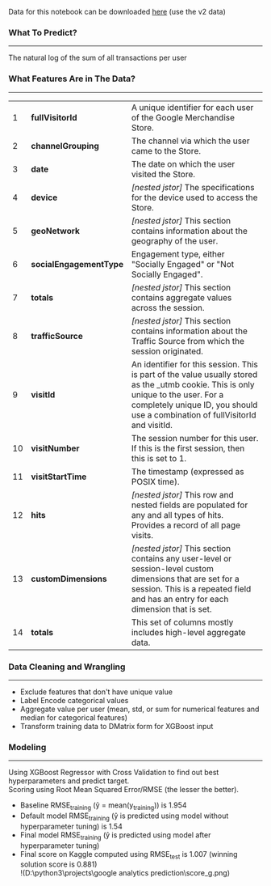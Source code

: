 Data for this notebook can be downloaded <a href="https://www.kaggle.com/c/ga-customer-revenue-prediction/data">here</a> (use the v2 data)
<h3>What To Predict?</h3>
<hr>
The natural log of the sum of all transactions per user
<br>

<h3>What Features Are in The Data?</h3>
<hr>
<table>
  <tr>
    <td>1</td>
    <td><b>fullVisitorId</b></td>
    <td>A unique identifier for each user of the Google Merchandise Store.</td>
  </tr>
  <tr>
    <td>2</td>
    <td><b>channelGrouping</b></td>
    <td>The channel via which the user came to the Store.</td>
  </tr>
  <tr>
    <td>3</td>
    <td><b>date</b></td>
    <td>The date on which the user visited the Store.</td>
  </tr>
  <tr>
    <td>4</td>
    <td><b>device</b></td>
    <td><i>[nested jstor]</i> The specifications for the device used to access the Store.</td>
  </tr>
  <tr>
    <td>5</td>
    <td><b>geoNetwork</b></td>
    <td><i>[nested jstor]</i> This section contains information about the geography of the user.</td>
  </tr>
  <tr>
    <td>6</td>
    <td><b>socialEngagementType</b></td>
    <td>Engagement type, either "Socially Engaged" or "Not Socially Engaged".</td>
  </tr>
  <tr>
    <td>7</td>
    <td><b>totals</b></td>
    <td><i>[nested jstor]</i> This section contains aggregate values across the session.</td>
  </tr>
  <tr>
    <td>8</td>
    <td><b>trafficSource</b></td>
    <td><i>[nested jstor]</i> This section contains information about the Traffic Source from which the session originated.</td>
  </tr>
  <tr>
    <td>9</td>
    <td><b>visitId</b></td>
    <td>An identifier for this session. This is part of the value usually stored as the _utmb cookie. This is only unique to the user. For a completely unique ID, you should use a combination of fullVisitorId and visitId.</td>
  </tr>
  <tr>
    <td>10</td>
    <td><b>visitNumber</b></td>
    <td>The session number for this user. If this is the first session, then this is set to 1.</td>
  </tr>
  <tr>
    <td>11</td>
    <td><b>visitStartTime</b></td>
    <td>The timestamp (expressed as POSIX time).</td>
  </tr>
  <tr>
    <td>12</td>
    <td><b>hits</b></td>
    <td><i>[nested jstor]</i> This row and nested fields are populated for any and all types of hits. Provides a record of all page visits.</td>
  </tr>
  <tr>
    <td>13</td>
    <td><b>customDimensions</b></td>
    <td><i>[nested jstor]</i> This section contains any user-level or session-level custom dimensions that are set for a session. This is a repeated field and has an entry for each dimension that is set.</td>
  </tr>
  <tr>
    <td>14</td>
    <td><b>totals</b></td>
    <td>This set of columns mostly includes high-level aggregate data.</td>
  </tr>
</table>

<h3>Data Cleaning and Wrangling</h3>
<hr>
<ul>
  <li>Exclude features that don't have unique value</li>
  <li>Label Encode categorical values</li>
  <li>Aggregate value per user (mean, std, or sum for numerical features and median for categorical features)</li>
  <li>Transform training data to DMatrix form for XGBoost input</li>
</ul>

<h3>Modeling</h3>
<hr>
<p>Using XGBoost Regressor with Cross Validation to find out best hyperparameters and predict target.<br>
Scoring using Root Mean Squared Error/RMSE (the lesser the better).</p>
<ul>
  <li>Baseline RMSE<sub>training</sub> (&ycirc; =  mean(y<sub>training</sub>)) is 1.954</li>
  <li>Default model RMSE<sub>training</sub> (&ycirc; is predicted using model without hyperparameter tuning) is 1.54</li>
  <li>Final model RMSE<sub>training</sub> (&ycirc; is predicted using model after hyperparameter tuning)</li>
  <li>Final score on Kaggle computed using RMSE<sub>test</sub> is 1.007 (winning solution score is 0.881)</li>
  !(D:\python3\projects\google analytics prediction\score_g.png)
</ul>

